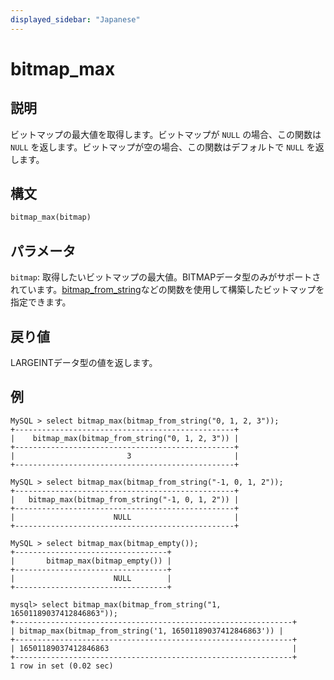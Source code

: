 ```yaml
---
displayed_sidebar: "Japanese"
---
```


# bitmap_max

## 説明

ビットマップの最大値を取得します。ビットマップが `NULL` の場合、この関数は `NULL` を返します。ビットマップが空の場合、この関数はデフォルトで `NULL` を返します。

## 構文

```Haskell
bitmap_max(bitmap)
```

## パラメータ

`bitmap`: 取得したいビットマップの最大値。BITMAPデータ型のみがサポートされています。[bitmap_from_string](bitmap_from_string.md)などの関数を使用して構築したビットマップを指定できます。

## 戻り値

LARGEINTデータ型の値を返します。

## 例

```Plain
MySQL > select bitmap_max(bitmap_from_string("0, 1, 2, 3"));
+-------------------------------------------------+
|    bitmap_max(bitmap_from_string("0, 1, 2, 3")) |
+-------------------------------------------------+
|                         3                       |
+-------------------------------------------------+

MySQL > select bitmap_max(bitmap_from_string("-1, 0, 1, 2"));
+-------------------------------------------------+
|   bitmap_max(bitmap_from_string("-1, 0, 1, 2")) |
+-------------------------------------------------+
|                      NULL                       |
+-------------------------------------------------+

MySQL > select bitmap_max(bitmap_empty());
+----------------------------------+
|       bitmap_max(bitmap_empty()) |
+----------------------------------+
|                      NULL        |
+----------------------------------+

mysql> select bitmap_max(bitmap_from_string("1, 16501189037412846863"));
+--------------------------------------------------------------+
| bitmap_max(bitmap_from_string('1, 16501189037412846863')) |
+--------------------------------------------------------------+
| 16501189037412846863                                         |
+--------------------------------------------------------------+
1 row in set (0.02 sec)
```